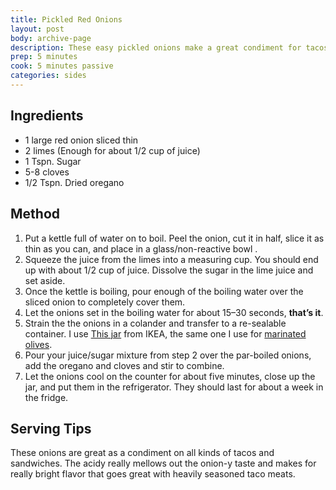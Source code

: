```yaml
---
title: Pickled Red Onions   
layout: post
body: archive-page
description: These easy pickled onions make a great condiment for tacos and sandwiches. 
prep: 5 minutes
cook: 5 minutes passive
categories: sides
---
```


## Ingredients
- 1 large red onion sliced thin
- 2 limes (Enough for about 1/2 cup of juice)
- 1 Tspn. Sugar
- 5-8 cloves
- 1/2 Tspn. Dried oregano

## Method
1. Put a kettle full of water on to boil. Peel the onion, cut it in half, slice it as thin as you can, and place in a glass/non-reactive bowl .
2. Squeeze the juice from the limes into a measuring cup. You should end up with about 1/2 cup of juice. Dissolve the sugar in the lime juice and set aside.
3. Once the kettle is boiling, pour enough of the boiling water over the sliced onion to completely cover them.
4. Let the onions set in the boiling water for about 15–30 seconds, **that’s it**.
5. Strain the the onions in a colander and transfer to a re-sealable container. I use [This jar](http://www.ikea.com/us/en/catalog/products/90227985/) from IKEA, the same one I use for [marinated olives](http://recipes.levimcg.com/starters/marinated-olives.html). 
6. Pour your juice/sugar mixture from step 2 over the par-boiled onions, add the oregano and cloves and stir to combine. 
7. Let the onions cool on the counter for about five minutes, close up the jar, and put them in the refrigerator. They should last for about a week in the fridge.

## Serving Tips
These onions are great as a condiment on all kinds of tacos and sandwiches. The acidy really mellows out the onion-y taste and makes for really bright flavor that goes great with heavily seasoned taco meats.
